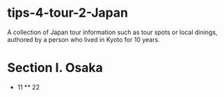 # tips-4-tour-2-Japan
A collection of Japan tour information such as tour spots or local dinings, authored by a person who lived in Kyoto for 10 years.

# Section I. Osaka
* 11
** 22
